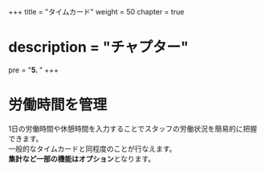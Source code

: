 +++
title = "タイムカード"
weight = 50
chapter = true
# description = "チャプター"
pre = "<b>5. </b>"
+++

# 労働時間を管理

1日の労働時間や休憩時間を入力することでスタッフの労働状況を簡易的に把握できます。  
一般的なタイムカードと同程度のことが行なえます。  
**集計など一部の機能はオプション**となります。
